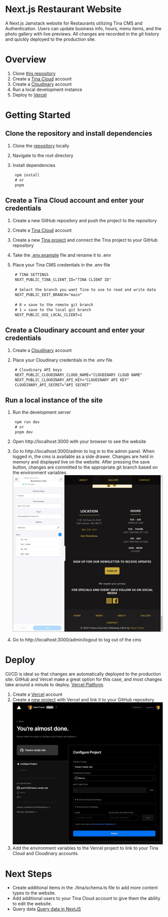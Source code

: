 # Next.js Restaurant Website

A Next.js Jamstack website for Restaurants utilizing Tina CMS and Authentication. Users can update business info, hours, menu items, and the photo gallery with live previews. All changes are recorded in the git history and quickly deployed to the production site.

# Overview
1. Clone [this repository](https://github.com/ryan3738/frasers-nextjs-site)
2. Create a [Tina Cloud](https://tina.io/docs/tina-cloud/dashboard/) account
3. Create a [Cloudinary](https://cloudinary.com/documentation/how_to_integrate_cloudinary) account
4. Run a local development instance
5. Deploy to [Vercel](https://vercel.com/new?utm_medium=default-template&filter=next.js&utm_source=create-next-app&utm_campaign=create-next-app-readme)

# Getting Started
## Clone the repository and install dependencies
1. Clone the [repository](https://github.com/ryan3738/frasers-nextjs-site) locally
2. Navigate to the root directory
3. Install dependencies

        npm install
        # or
        pnpm

## Create a Tina Cloud account and enter your credentials
1. Create a new GitHub repository and push the project to the repository
2. Create a [Tina Cloud](https://tina.io/docs/tina-cloud/dashboard/) account
3. Create a new [Tina project](https://app.tina.io/projects) and connect the Tina project to your GitHub repository
4. Take the [.env.example](/.env.example) file and rename it to .env
5. Place your Tina CMS credentials in the .env file

        # TINA SETTINGS
        NEXT_PUBLIC_TINA_CLIENT_ID="TINA CLIENT ID"

        # Select the branch you want Tina to use to read and write data
        NEXT_PUBLIC_EDIT_BRANCH="main"

        # 0 = save to the remote git branch
        # 1 = save to the local git branch
        NEXT_PUBLIC_USE_LOCAL_CLIENT=1

## Create a Cloudinary account and enter your credentials
1. Create a [Cloudinary](https://cloudinary.com/documentation/how_to_integrate_cloudinary) account
2. Place your Cloudinary credentials in the .env file

        # Cloudinary API keys
        NEXT_PUBLIC_CLOUDINARY_CLOUD_NAME="CLOUDINARY CLOUD NAME"
        NEXT_PUBLIC_CLOUDINARY_API_KEY="CLOUDINARY API KEY"
        CLOUDINARY_API_SECRET="API SECRET"


## Run a local instance of the site
1. Run the development server
   
        npm run dev
        # or
        pnpm dev

2. Open http://localhost:3000 with your browser to see the website
3. Go to http://localhost:3000/admin to log in to the admin panel. When logged in, the cms is available as a side drawer. Changes are held in memory and displayed live on the website. After pressing the save button, changes are committed to the appropriate git branch based on the environment variables. ![Make edits to Tina Cms in real time](/assets/images/cms-site-edits.jpg)
4. Go to http://localhost:3000/admin/logout to log out of the cms      

# Deploy

CI/CD is ideal so that changes are automatically deployed to the production site. GitHub and Vercel make a great option for this case, and most changes take around a minute to deploy. [Vercel Platform](https://vercel.com/new?utm_medium=default-template&filter=next.js&utm_source=create-next-app&utm_campaign=create-next-app-readme).

1. Create a [Vercel](https://vercel.com/new?utm_medium=default-template&filter=next.js&utm_source=create-next-app&utm_campaign=create-next-app-readme) account
2. Create a [new project](https://vercel.com/new) with Vercel and link it to your GitHub repository![Vercel new project page](/assets/images/vercel-deploy.jpg)
3. Add the environment variables to the Vercel project to link to your Tina Cloud and Cloudinary accounts.


# Next Steps
* Create additional items in the ./tina/schema.ts file to add more content types to the website.
* Add additional users to your Tina Cloud account to give them the ability to edit the website.
* Query data [Query data in NextJS](https://tina.io/guides/tinacms/nextjs-data-fetching/guide/#example-fetching-content-through-getstaticpaths)
